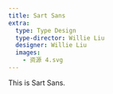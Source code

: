 ```yaml
---
title: Sart Sans
extra:
  type: Type Design
  type-director: Willie Liu
  designer: Willie Liu
  images:
    - 资源 4.svg
---
```


This is Sart Sans.
